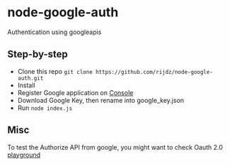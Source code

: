 # node-google-auth
Authentication using googleapis

## Step-by-step

* Clone this repo `git clone https://github.com/rijdz/node-google-auth.git`
* Install
* Register Google application on [Console](https://console.developers.google.com/)
* Download Google Key, then rename into google_key.json
* Run `node index.js`

## Misc

To test the Authorize API from google,
you might want to check Oauth 2.0 [playground](https://developers.google.com/oauthplayground/)